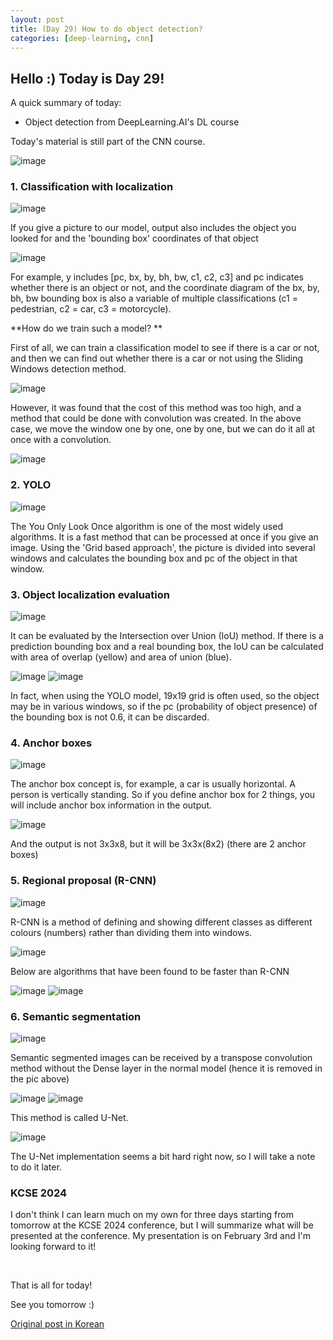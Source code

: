 ```yaml
---
layout: post
title: (Day 29) How to do object detection?
categories: [deep-learning, cnn]
---
```


## Hello :) Today is Day 29!
A quick summary of today:
* Object detection from DeepLearning.AI's DL course

Today's material is still part of the CNN course.

![image](https://github.com/ivanstudyblog/ivanstudyblog.github.io/assets/167014511/663a8f35-52d5-48bd-8a7a-13d677591c8e)

### 1. Classification with localization
![image](https://github.com/ivanstudyblog/ivanstudyblog.github.io/assets/167014511/b3576f0a-80b8-4974-8a9c-f0df17a00567)

If you give a picture to our model, output also includes the object you looked for and the 'bounding box' coordinates of that object

![image](https://github.com/ivanstudyblog/ivanstudyblog.github.io/assets/167014511/09430688-1368-4175-b23a-a8cb9cd184e1)

For example, y includes [pc, bx, by, bh, bw, c1, c2, c3] and pc indicates whether there is an object or not, and the coordinate diagram of the bx, by, bh, bw bounding box is also a variable of multiple classifications (c1 = pedestrian, c2 = car, c3 = motorcycle).

**How do we train such a model? **

First of all, we can train a classification model to see if there is a car or not, and then we can find out whether there is a car or not using the Sliding Windows detection method.

![image](https://github.com/ivanstudyblog/ivanstudyblog.github.io/assets/167014511/0b6faccd-302e-4719-9c55-96f7fff270cf)

However, it was found that the cost of this method was too high, and a method that could be done with convolution was created.
In the above case, we move the window one by one, one by one, but we can do it all at once with a convolution.

![image](https://github.com/ivanstudyblog/ivanstudyblog.github.io/assets/167014511/3c32cfbd-54f9-4d5d-868a-d706ecc1957f)

### 2. YOLO
![image](https://github.com/ivanstudyblog/ivanstudyblog.github.io/assets/167014511/17b388cb-54e9-4ab7-814c-fb0a1e9a425a)

The You Only Look Once algorithm is one of the most widely used algorithms. It is a fast method that can be processed at once if you give an image.
Using the 'Grid based approach', the picture is divided into several windows and calculates the bounding box and pc of the object in that window.

### 3. Object localization evaluation

![image](https://github.com/ivanstudyblog/ivanstudyblog.github.io/assets/167014511/d224b2c7-804f-4ba1-8731-7de7bda6aae7)

It can be evaluated by the Intersection over Union (IoU) method.
If there is a prediction bounding box and a real bounding box, the IoU can be calculated with area of overlap (yellow) and area of union (blue).

![image](https://github.com/ivanstudyblog/ivanstudyblog.github.io/assets/167014511/74dd5637-7634-4ad9-a390-ef84f707fb2b)
![image](https://github.com/ivanstudyblog/ivanstudyblog.github.io/assets/167014511/6674ae54-314e-41c0-bef0-86e6e89dce85)

In fact, when using the YOLO model, 19x19 grid is often used, so the object may be in various windows, so if the pc (probability of object presence) of the bounding box is not 0.6, it can be discarded.

### 4. Anchor boxes
![image](https://github.com/ivanstudyblog/ivanstudyblog.github.io/assets/167014511/f32d6ad9-1846-47ba-a479-5834d922eabe)

The anchor box concept is, for example, a car is usually horizontal. A person is vertically standing. So if you define anchor box for 2 things, you will include anchor box information in the output.

![image](https://github.com/ivanstudyblog/ivanstudyblog.github.io/assets/167014511/e02fc88d-6faf-492e-b52e-89d3bdfc4622)

And the output is not 3x3x8, but it will be 3x3x(8x2) (there are 2 anchor boxes)

### 5. Regional proposal (R-CNN)
![image](https://github.com/ivanstudyblog/ivanstudyblog.github.io/assets/167014511/728efba1-06d7-43bd-8f49-fb9a70234c8b)

R-CNN is a method of defining and showing different classes as different colours (numbers) rather than dividing them into windows.

![image](https://github.com/ivanstudyblog/ivanstudyblog.github.io/assets/167014511/88221c12-93e9-4fd8-82f3-f42fda9f6bdc)

Below are algorithms that have been found to be faster than R-CNN

![image](https://github.com/ivanstudyblog/ivanstudyblog.github.io/assets/167014511/248a99f9-ba25-4114-81f7-9b435d32a696)
![image](https://github.com/ivanstudyblog/ivanstudyblog.github.io/assets/167014511/43a434b0-992d-4e15-b808-43123bc620d1)

### 6. Semantic segmentation
![image](https://github.com/ivanstudyblog/ivanstudyblog.github.io/assets/167014511/15756b61-7084-4378-bda5-159f4a39904d)

Semantic segmented images can be received by a transpose convolution method without the Dense layer in the normal model (hence it is removed in the pic above)

![image](https://github.com/ivanstudyblog/ivanstudyblog.github.io/assets/167014511/47a3473c-c9c7-4fd7-89d1-2c90db58b790)
![image](https://github.com/ivanstudyblog/ivanstudyblog.github.io/assets/167014511/5880dfd1-e03b-4d09-a743-366c5f1f1577)

This method is called U-Net.

![image](https://github.com/ivanstudyblog/ivanstudyblog.github.io/assets/167014511/75313e3b-2e0e-41f1-9a64-e5ba0376f44f)

The U-Net implementation seems a bit hard right now, so I will take a note to do it later. 

### KCSE 2024

I don't think I can learn much on my own for three days starting from tomorrow at the KCSE 2024 conference, but I will summarize what will be presented at the conference.
My presentation is on February 3rd and I'm looking forward to it!

<br/>

That is all for today!

See you tomorrow :)

[Original post in Korean](https://50daysml.blogspot.com/2024/01/day-29-object-detection.html)
